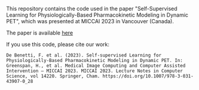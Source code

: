This repository contains the code used in the paper "Self-Supervised Learning for Physiologically-Based Pharmacokinetic Modeling in Dynamic PET", which was presented at MICCAI 2023 in Vancouver (Canada).

The paper is available [here]([https://www.example.com](https://link.springer.com/chapter/10.1007/978-3-031-43907-0_28))

If you use this code, please cite our work:

`
De Benetti, F. et al. (2023). Self-supervised Learning for Physiologically-Based Pharmacokinetic Modeling in Dynamic PET. In: Greenspan, H., et al. Medical Image Computing and Computer Assisted Intervention – MICCAI 2023. MICCAI 2023. Lecture Notes in Computer Science, vol 14220. Springer, Cham. https://doi.org/10.1007/978-3-031-43907-0_28
`

